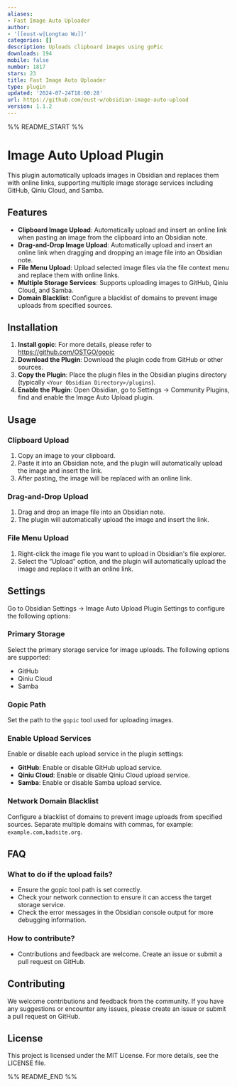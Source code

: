 ```yaml
---
aliases:
- Fast Image Auto Uploader
author:
- '[[eust-w|Longtao Wu]]'
categories: []
description: Uploads clipboard images using goPic
downloads: 194
mobile: false
number: 1817
stars: 23
title: Fast Image Auto Uploader
type: plugin
updated: '2024-07-24T18:00:28'
url: https://github.com/eust-w/obsidian-image-auto-upload
version: 1.1.2
---
```


%% README_START %%

# Image Auto Upload Plugin

This plugin automatically uploads images in Obsidian and replaces them with online links, supporting multiple image storage services including GitHub, Qiniu Cloud, and Samba.

## Features

- **Clipboard Image Upload**: Automatically upload and insert an online link when pasting an image from the clipboard into an Obsidian note.
- **Drag-and-Drop Image Upload**: Automatically upload and insert an online link when dragging and dropping an image file into an Obsidian note.
- **File Menu Upload**: Upload selected image files via the file context menu and replace them with online links.
- **Multiple Storage Services**: Supports uploading images to GitHub, Qiniu Cloud, and Samba.
- **Domain Blacklist**: Configure a blacklist of domains to prevent image uploads from specified sources.

## Installation

1. **Install gopic**: For more details, please refer to https://github.com/OSTGO/gopic
2. **Download the Plugin**: Download the plugin code from GitHub or other sources.
3. **Copy the Plugin**: Place the plugin files in the Obsidian plugins directory (typically `<Your Obsidian Directory>/plugins`).
4. **Enable the Plugin**: Open Obsidian, go to Settings -> Community Plugins, find and enable the Image Auto Upload plugin.

## Usage

### Clipboard Upload

1. Copy an image to your clipboard.
2. Paste it into an Obsidian note, and the plugin will automatically upload the image and insert the link.
3. After pasting, the image will be replaced with an online link.

### Drag-and-Drop Upload

1. Drag and drop an image file into an Obsidian note.
2. The plugin will automatically upload the image and insert the link.

### File Menu Upload

1. Right-click the image file you want to upload in Obsidian's file explorer.
2. Select the “Upload” option, and the plugin will automatically upload the image and replace it with an online link.

## Settings

Go to Obsidian Settings -> Image Auto Upload Plugin Settings to configure the following options:

### Primary Storage

Select the primary storage service for image uploads. The following options are supported:

- GitHub
- Qiniu Cloud
- Samba

### Gopic Path

Set the path to the `gopic` tool used for uploading images.

### Enable Upload Services

Enable or disable each upload service in the plugin settings:

- **GitHub**: Enable or disable GitHub upload service.
- **Qiniu Cloud**: Enable or disable Qiniu Cloud upload service.
- **Samba**: Enable or disable Samba upload service.

### Network Domain Blacklist

Configure a blacklist of domains to prevent image uploads from specified sources. Separate multiple domains with commas, for example: `example.com,badsite.org`.

## FAQ

### What to do if the upload fails?

- Ensure the gopic tool path is set correctly.
- Check your network connection to ensure it can access the target storage service.
- Check the error messages in the Obsidian console output for more debugging information.

### How to contribute?

- Contributions and feedback are welcome. Create an issue or submit a pull request on GitHub.

## Contributing

We welcome contributions and feedback from the community. If you have any suggestions or encounter any issues, please create an issue or submit a pull request on GitHub.

## License

This project is licensed under the MIT License. For more details, see the LICENSE file.


%% README_END %%